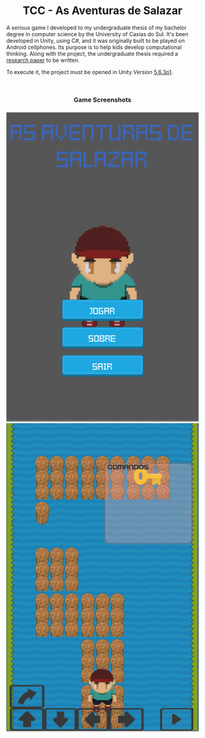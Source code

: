 <h1 align="center">
  TCC - As Aventuras de Salazar
</h1>

A serious game I developed to my undergraduate thesis of my bachelor degree in computer science by the University of Caxias do Sul.
It's been developed in Unity, using C#, and it was originally built to be played on Android cellphones.
Its purpose is to help kids develop computational thinking.
Along with the project, the undergraduate thesis required a <a href="https://repositorio.ucs.br/xmlui/bitstream/handle/11338/3723/TCC%20Henrique%20Pagno%20de%20Lima.pdf?sequence=1&isAllowed=y">research paper<a> to be written.

To execute it, the project must be opened in Unity Version <a href="https://unity3d.com/unity/qa/patch-releases/5.6.3p1">5.6.3p1<a>.

<br>
<h3 align="center">
  Game Screenshots
<h3>

<p align="center">
  <img src="/screenshots/Menu.png" alt="Menu Screenshot"/>
  <img src="/screenshots/Level.png" alt="Level Screenshot"/>
</p>
